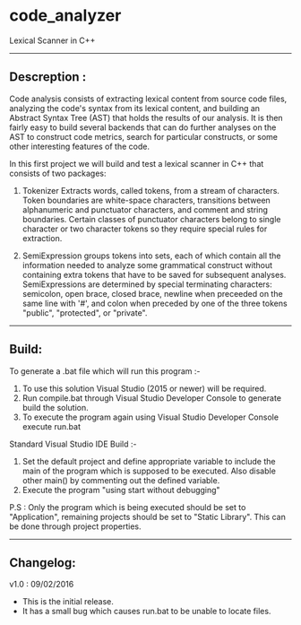 # code_analyzer
Lexical Scanner in C++

-------------
Descreption :
-------------
Code analysis consists of extracting lexical content from source code files, analyzing the code's syntax from its lexical content, and building an Abstract Syntax Tree (AST) that holds the results of our analysis. It is then fairly easy to build several backends that can do further analyses on the AST to construct code metrics, search for particular constructs, or some other interesting features of the code.


In this first project we will build and test a lexical scanner in C++ that consists of two packages:
1. Tokenizer
Extracts words, called tokens, from a stream of characters. Token boundaries are white-space characters, transitions between alphanumeric and punctuator characters, and comment and string boundaries. Certain classes of punctuator characters belong to single character or two character tokens so they require special rules for extraction.

2. SemiExpression
groups tokens into sets, each of which contain all the information needed to analyze some grammatical construct without containing extra tokens that have to be saved for subsequent analyses. SemiExpressions are determined by special terminating characters: semicolon, open brace, closed brace, newline when preceeded on the same line with '#', and colon when preceded by one of the three tokens "public", "protected", or "private".

------
Build:
------
To generate a .bat file which will run this program :-
1. To use this solution Visual Studio (2015 or newer) will be required. 
2. Run compile.bat through Visual Studio Developer Console to generate build the solution.
3. To execute the program again using Visual Studio Developer Console execute run.bat

Standard Visual Studio IDE Build :-
1. Set the default project and define appropriate variable to include the main of the program which is supposed to be executed. Also disable other main() by commenting out the defined variable.
2. Execute the program "using start without debugging"

P.S : Only the program which is being executed should be set to "Application", remaining projects should be set to "Static Library". This can be done through project properties.

----------
Changelog:
----------
v1.0 : 09/02/2016
- This is the initial release.
- It has a small bug which causes run.bat to be unable to locate files.
